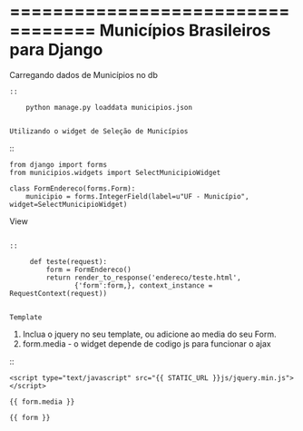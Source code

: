 ==================================
Municípios Brasileiros para Django
==================================


Carregando dados de Municípios no db
~~~~~~~~~~~~~~~~~~~~~~~~~~~~~~~~~~~~
::
    
    python manage.py loaddata municipios.json


Utilizando o widget de Seleção de Municípios
~~~~~~~~~~~~~~~~~~~~~~~~~~~~~~~~~~~~~~~~~~~~ 

::

    from django import forms
    from municipios.widgets import SelectMunicipioWidget

    class FormEndereco(forms.Form):
        municipio = forms.IntegerField(label=u"UF - Município", widget=SelectMunicipioWidget)


View
~~~~

::

     def teste(request):
         form = FormEndereco()
         return render_to_response('endereco/teste.html', 
                {'form':form,}, context_instance = RequestContext(request))


Template
~~~~~~~~  
1. Inclua o jquery no seu template, ou adicione ao media do seu Form.
2. form.media - o widget depende de codigo js para funcionar o ajax

::

    <script type="text/javascript" src="{{ STATIC_URL }}js/jquery.min.js"></script>

    {{ form.media }}

    {{ form }}